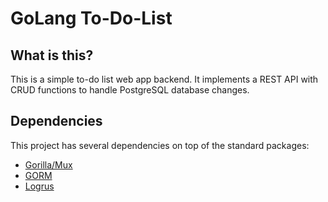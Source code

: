 # GoLang To-Do-List

## What is this?
This is a simple to-do list web app backend. It implements a REST API with CRUD functions to handle PostgreSQL database changes.

## Dependencies
This project has several dependencies on top of the standard packages:
* [Gorilla/Mux](https://github.com/gorilla/mux)
* [GORM](https://github.com/jinzhu/gorm)
* [Logrus](https://github.com/sirupsen/logrus)
